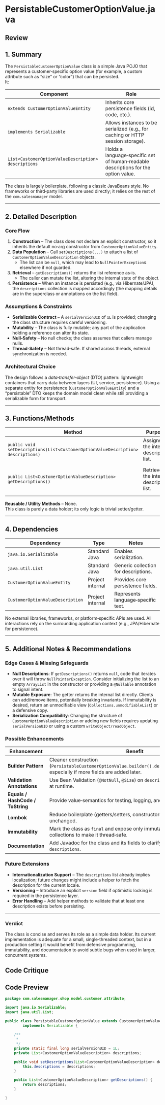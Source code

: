 # PersistableCustomerOptionValue.java

## Review

## 1. Summary
The `PersistableCustomerOptionValue` class is a simple Java POJO that represents a customer‑specific option value (for example, a custom attribute such as “size” or “color”) that can be persisted.  
It:

| Component | Role |
|-----------|------|
| `extends CustomerOptionValueEntity` | Inherits core persistence fields (id, code, etc.). |
| `implements Serializable` | Allows instances to be serialized (e.g., for caching or HTTP session storage). |
| `List<CustomerOptionValueDescription> descriptions` | Holds a language‑specific set of human‑readable descriptions for the option value. |

The class is largely boilerplate, following a classic JavaBeans style. No frameworks or third‑party libraries are used directly; it relies on the rest of the `com.salesmanager` model.

---

## 2. Detailed Description
### Core Flow
1. **Construction** – The class does not declare an explicit constructor, so it inherits the default no‑arg constructor from `CustomerOptionValueEntity`.
2. **Data Population** – Call `setDescriptions(...)` to attach a list of `CustomerOptionValueDescription` objects.  
   - The list can be `null`, which may lead to `NullPointerException`s elsewhere if not guarded.
3. **Retrieval** – `getDescriptions()` returns the list reference as‑is.  
   - The caller can mutate the list, altering the internal state of the object.
4. **Persistence** – When an instance is persisted (e.g., via Hibernate/JPA), the `descriptions` collection is mapped accordingly (the mapping details are in the superclass or annotations on the list field).

### Assumptions & Constraints
- **Serializable Contract** – A `serialVersionUID` of `1L` is provided; changing the class structure requires careful versioning.
- **Mutability** – The class is fully mutable; any part of the application holding a reference can alter its state.
- **Null‑Safety** – No null checks; the class assumes that callers manage nulls.
- **Thread‑Safety** – Not thread‑safe. If shared across threads, external synchronization is needed.

### Architectural Choice
The design follows a *data‑transfer‑object* (DTO) pattern: lightweight containers that carry data between layers (UI, service, persistence). Using a separate entity for persistence (`CustomerOptionValueEntity`) and a “persistable” DTO keeps the domain model clean while still providing a serializable form for transport.

---

## 3. Functions/Methods
| Method | Purpose | Parameters | Return | Side‑Effects |
|--------|---------|------------|--------|--------------|
| `public void setDescriptions(List<CustomerOptionValueDescription> descriptions)` | Assigns the internal description list. | `descriptions` – list of `CustomerOptionValueDescription` objects (may be `null`). | `void` | Mutates the internal state. |
| `public List<CustomerOptionValueDescription> getDescriptions()` | Retrieves the internal description list. | None | The actual list reference (could be `null`). | None (but the returned list can be mutated by the caller). |

**Reusable / Utility Methods** – None.  
This class is purely a data holder; its only logic is trivial setter/getter.

---

## 4. Dependencies
| Dependency | Type | Notes |
|------------|------|-------|
| `java.io.Serializable` | Standard Java | Enables serialization. |
| `java.util.List` | Standard Java | Generic collection for descriptions. |
| `CustomerOptionValueEntity` | Project internal | Provides core persistence fields. |
| `CustomerOptionValueDescription` | Project internal | Represents language‑specific text. |

No external libraries, frameworks, or platform‑specific APIs are used. All interactions rely on the surrounding application context (e.g., JPA/Hibernate for persistence).

---

## 5. Additional Notes & Recommendations
### Edge Cases & Missing Safeguards
- **Null Descriptions**: If `getDescriptions()` returns `null`, code that iterates over it will throw `NullPointerException`. Consider initializing the list to an empty `ArrayList` in the constructor or providing a `@Nullable` annotation to signal intent.
- **Mutable Exposure**: The getter returns the internal list directly. Clients can add/remove items, potentially breaking invariants. If immutability is desired, return an unmodifiable view (`Collections.unmodifiableList`) or a defensive copy.
- **Serialization Compatibility**: Changing the structure of `CustomerOptionValueDescription` or adding new fields requires updating `serialVersionUID` or using a custom `writeObject/readObject`.

### Possible Enhancements
| Enhancement | Benefit |
|-------------|---------|
| **Builder Pattern** | Cleaner construction (`PersistableCustomerOptionValue.builder().descriptions(...).build()`), especially if more fields are added later. |
| **Validation Annotations** | Use Bean Validation (`@NotNull`, `@Size`) on `descriptions` to enforce contract at runtime. |
| **Equals / HashCode / ToString** | Provide value‑semantics for testing, logging, and collections. |
| **Lombok** | Reduce boilerplate (getters/setters, constructors) while keeping the API unchanged. |
| **Immutability** | Mark the class as `final` and expose only immutable views of internal collections to make it thread‑safe. |
| **Documentation** | Add Javadoc for the class and its fields to clarify the purpose of `descriptions`. |

### Future Extensions
- **Internationalization Support** – The `descriptions` list already implies localization; future changes might include a helper to fetch the description for the current locale.
- **Versioning** – Introduce an explicit `version` field if optimistic locking is required in the persistence layer.
- **Error Handling** – Add helper methods to validate that at least one description exists before persisting.

---

### Verdict
The class is concise and serves its role as a simple data holder. Its current implementation is adequate for a small, single‑threaded context, but in a production setting it would benefit from defensive programming, immutability, and documentation to avoid subtle bugs when used in larger, concurrent systems.

## Code Critique



## Code Preview

```java
package com.salesmanager.shop.model.customer.attribute;

import java.io.Serializable;
import java.util.List;

public class PersistableCustomerOptionValue extends CustomerOptionValueEntity
		implements Serializable {
	
	/**
	 * 
	 */
	private static final long serialVersionUID = 1L;
	private List<CustomerOptionValueDescription> descriptions;

	public void setDescriptions(List<CustomerOptionValueDescription> descriptions) {
		this.descriptions = descriptions;
	}

	public List<CustomerOptionValueDescription> getDescriptions() {
		return descriptions;
	}

}



```
